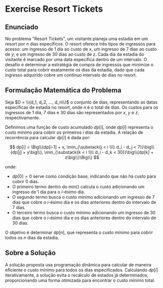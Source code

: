 # Exercise Resort Tickets

## Enunciado

No problema "Resort Tickets", um visitante planeja uma estadia em um resort por $n$ dias específicos. O resort oferece três tipos de ingressos para acesso: um ingresso de 1 dia ao custo de $x$, um ingresso de 7 dias ao custo de $y$, e um ingresso de 30 dias ao custo de $z$. Cada dia da estadia do visitante é marcado por uma data específica dentro de um intervalo. O desafio é determinar a estratégia de compra de ingressos que minimize o custo total para cobrir exatamente os dias da estadia, dado que cada ingresso adquirido cobre um contínuo intervalo de dias no resort.

## Formulação Matemática do Problema

Seja $D = \\{d_1, d_2, ..., d_n\\}$ o conjunto de dias, representando as datas específicas de estadia no resort, onde $n$ é o total de dias. Os custos para os ingressos de 1 dia, 7 dias e 30 dias são representados por $x$, $y$ e $z$, respectivamente.

Definimos uma função de custo acumulado $dp[i]$, onde $dp[i]$ representa o custo mínimo para cobrir os primeiros $i$ dias da estadia. A relação de recorrência para calcular $dp[i]$ é dada por:

$$
dp[i] = \Big\\{dp[i-1] + x, \min_{\substack{j < i \\\\ d_i - d_j < 7}}\big\\{dp[j] + y\big\\}, \min_{\substack{k < i \\\\ d_i - d_k < 30}}\big\\{dp[k] + z\big\\}\Big\\}
$$

onde:
- $dp[0] = 0$ serve como condição base, indicando que não há custo para cobrir 0 dias.
- O primeiro termo dentro do min{} calcula o custo adicionando um ingresso de 1 dia para o $i$-ésimo dia.
- O segundo termo busca o custo mínimo adicionando um ingresso de 7 dias que cobre o $i$-ésimo dia e os dias anteriores dentro do intervalo de 7 dias.
- O terceiro termo busca o custo mínimo adicionando um ingresso de 30 dias que cobre o $i$-ésimo dia e os dias anteriores dentro do intervalo de 30 dias.

O objetivo é determinar $dp[n]$, que representa o custo mínimo para cobrir todos os $n$ dias da estadia.

## Sobre a Solução

A solução proposta usa programação dinâmica para calcular de maneira eficiente o custo mínimo para todos os dias especificados. Calculando $dp[i]$ iterativamente, a solução evita o recálculo de estados já determinados, proporcionando uma forma otimizada para encontrar o custo mínimo total.
